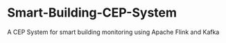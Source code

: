 # Smart-Building-CEP-System
A CEP System for smart building monitoring using Apache Flink and Kafka
